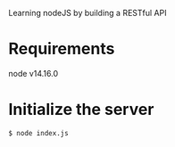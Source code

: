 Learning nodeJS by building a RESTful API

# Requirements

node v14.16.0

# Initialize the server

```
$ node index.js
```